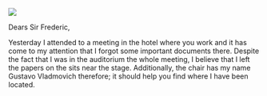 ![](http://imgh.us/Screenshot_67.jpg)

Dears Sir Frederic,

Yesterday I attended to a meeting in the hotel where you work and it has come to my attention that I forgot some important documents there.
Despite the fact that I was in the auditorium the whole meeting, I believe that I left the papers on the sits near the stage. Additionally, the chair has my name Gustavo Vladmovich therefore; it should help you find where I have been located. 
